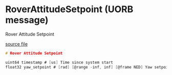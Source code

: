 # RoverAttitudeSetpoint (UORB message)

Rover Attitude Setpoint

[source file](https://github.com/PX4/PX4-Autopilot/blob/main/msg/RoverAttitudeSetpoint.msg)

```c
# Rover Attitude Setpoint

uint64 timestamp # [us] Time since system start
float32 yaw_setpoint # [rad] [@range -inf, inf] [@frame NED] Yaw setpoint

```
